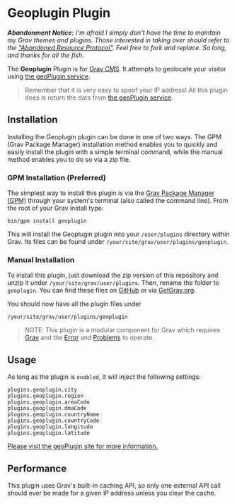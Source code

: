# Geoplugin Plugin

***Abandonment Notice:** I'm afraid I simply don't have the time to maintain my Grav themes and plugins. Those interested in taking over should refer to the ["Abandoned Resource Protocol"](https://learn.getgrav.org/17/advanced/grav-development#abandoned-resource-protoc). Feel free to fork and replace. So long, and thanks for all the fish.*

The **Geoplugin** Plugin is for [Grav CMS](http://github.com/getgrav/grav). It attempts to geolocate your visitor using [the geoPlugin service](http://www.geoplugin.com).

> Remember that it is very easy to spoof your IP address! All this plugin does is return the data from [the geoPlugin service](http://www.geoplugin.com).

## Installation

Installing the Geoplugin plugin can be done in one of two ways. The GPM (Grav Package Manager) installation method enables you to quickly and easily install the plugin with a simple terminal command, while the manual method enables you to do so via a zip file.

### GPM Installation (Preferred)

The simplest way to install this plugin is via the [Grav Package Manager (GPM)](http://learn.getgrav.org/advanced/grav-gpm) through your system's terminal (also called the command line).  From the root of your Grav install type:

    bin/gpm install geoplugin

This will install the Geoplugin plugin into your `/user/plugins` directory within Grav. Its files can be found under `/your/site/grav/user/plugins/geoplugin`.

### Manual Installation

To install this plugin, just download the zip version of this repository and unzip it under `/your/site/grav/user/plugins`. Then, rename the folder to `geoplugin`. You can find these files on [GitHub](https://github.com/Perlkonig/grav-plugin-geoplugin) or via [GetGrav.org](http://getgrav.org/downloads/plugins#extras).

You should now have all the plugin files under

    /your/site/grav/user/plugins/geoplugin
	
> NOTE: This plugin is a modular component for Grav which requires [Grav](http://github.com/getgrav/grav) and the [Error](https://github.com/getgrav/grav-plugin-error) and [Problems](https://github.com/getgrav/grav-plugin-problems) to operate.

## Usage

As long as the plugin is `enabled`, it will inject the following settings:

```
plugins.geoplugin.city
plugins.geoplugin.region
plugins.geoplugin.areaCode
plugins.geoplugin.dmaCode
plugins.geoplugin.countryName
plugins.geoplugin.countryCode
plugins.geoplugin.longitude
plugins.geoplugin.latitude
```

[Please visit the geoPlugin site for more information.](http://www.geoplugin.com)

## Performance

This plugin uses Grav's built-in caching API, so only one external API call should ever be made for a given IP address unless you clear the cache.
